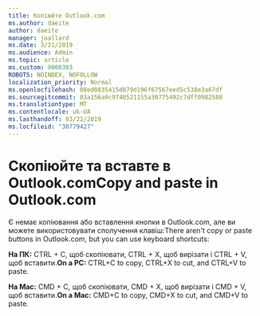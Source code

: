 ```yaml
---
title: Копіюйте Outlook.com
ms.author: daeite
author: daeite
manager: joallard
ms.date: 3/21/2019
ms.audience: Admin
ms.topic: article
ms.custom: 9000303
ROBOTS: NOINDEX, NOFOLLOW
localization_priority: Normal
ms.openlocfilehash: 08ed0835415d879d196f67567eed5c538e3a67df
ms.sourcegitcommit: 03a156a9c9740521155a30775492c7dff0982588
ms.translationtype: MT
ms.contentlocale: uk-UA
ms.lasthandoff: 03/22/2019
ms.locfileid: "30779427"
---
```

# <a name="copy-and-paste-in-outlookcom"></a><span data-ttu-id="0f38b-102">Скопіюйте та вставте в Outlook.com</span><span class="sxs-lookup"><span data-stu-id="0f38b-102">Copy and paste in Outlook.com</span></span>

<span data-ttu-id="0f38b-103">Є немає копіювання або вставлення кнопки в Outlook.com, але ви можете використовувати сполучення клавіш:</span><span class="sxs-lookup"><span data-stu-id="0f38b-103">There aren't copy or paste buttons in Outlook.com, but you can use keyboard shortcuts:</span></span>

<span data-ttu-id="0f38b-104">**На ПК:** CTRL + C, щоб скопіювати, CTRL + X, щоб вирізати і CTRL + V, щоб вставити.</span><span class="sxs-lookup"><span data-stu-id="0f38b-104">**On a PC:** CTRL+C to copy, CTRL+X to cut, and CTRL+V to paste.</span></span>

<span data-ttu-id="0f38b-105">**На Mac:** CMD + C, щоб скопіювати, CMD + X, щоб вирізати і CMD + V, щоб вставити.</span><span class="sxs-lookup"><span data-stu-id="0f38b-105">**On a Mac:** CMD+C to copy, CMD+X to cut, and CMD+V to paste.</span></span>